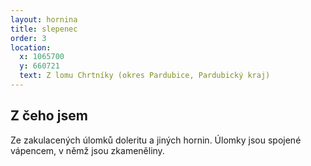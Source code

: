 ```yaml
---
layout: hornina
title: slepenec
order: 3
location:
  x: 1065700
  y: 660721
  text: Z lomu Chrtníky (okres Pardubice, Pardubický kraj)
---
```

## Z čeho jsem

Ze zakulacených úlomků doleritu a jiných hornin. Úlomky jsou spojené vápencem, v němž jsou zkameněliny.
